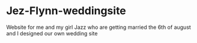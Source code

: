 # Jez-Flynn-weddingsite
Website for me and my girl Jazz who are getting married the 6th of august and I designed our own wedding site
